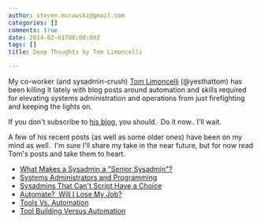 ```yaml
---
author: steven.murawski@gmail.com
categories: []
comments: true
date: 2014-02-01T00:00:00Z
tags: []
title: Deep Thoughts by Tom Limoncelli

---
```


My co-worker (and sysadmin-crush) [Tom Limoncelli](http://everythingsysadmin) (@yesthattom) has been killing it lately with blog posts around automation and skills required for elevating systems administration and operations from just firefighting and keeping the lights on.&nbsp;


If you don't subscribe to [his blog](http://everythingsysadmin.com/), you should. &nbsp;Do it now.. I'll wait.


A few of his recent posts (as well as some older ones) have been on my mind as well. &nbsp;I'm sure I'll share my take in the near future, but for now read Tom's posts and take them to heart.


*   [What Makes a Sysadmin a "Senior Sysadmin"?](http://everythingsysadmin.com/2012/09/seniorsysadmins.html)
*   [Systems Administrators and Programming](http://everythingsysadmin.com/2013/09/system-administrators-and-prog.html)
*   [Sysadmins That Can't Script Have a Choice](http://everythingsysadmin.com/2014/02/do-system-administrators-need-.html)
*   [Automate? &nbsp;Will I Lose My Job?](http://everythingsysadmin.com/2011/10/automate-will-i-lose-my-job.html)
*   [Tools Vs. Automation](http://everythingsysadmin.com/2011/11/tools-vs-automation.html)
*   [Tool Building Versus Automation](http://everythingsysadmin.com/2014/02/tool-building-versus-automatio.html)
